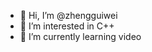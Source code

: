 - 👋 Hi, I’m @zhengguiwei
- 👀 I’m interested in C++
- 🌱 I’m currently learning video

<!---
zhengguiwei/zhengguiwei is a ✨ special ✨ repository because its `README.md` (this file) appears on your GitHub profile.
You can click the Preview link to take a look at your changes.
--->
